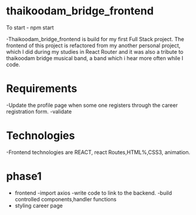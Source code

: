 # thaikoodam_bridge_frontend

To start - npm start

-Thaikoodam_bridge_frontend is build for my first Full Stack project.
The frontend of this project is refactored from my another personal project, which I did during my studies in React Router and it was also a tribute to thaikoodam bridge musical band, a band which i hear more often while I code.

# Requirements
-Update the profile page when some one registers through the career registration form.
-validate

# Technologies
-Frontend technologies are REACT, react Routes,HTML%,CSS3, animation.

# phase1
- frontend
-import axios
-write code to link to the backend.
-build controlled components,handler functions
- styling career page
